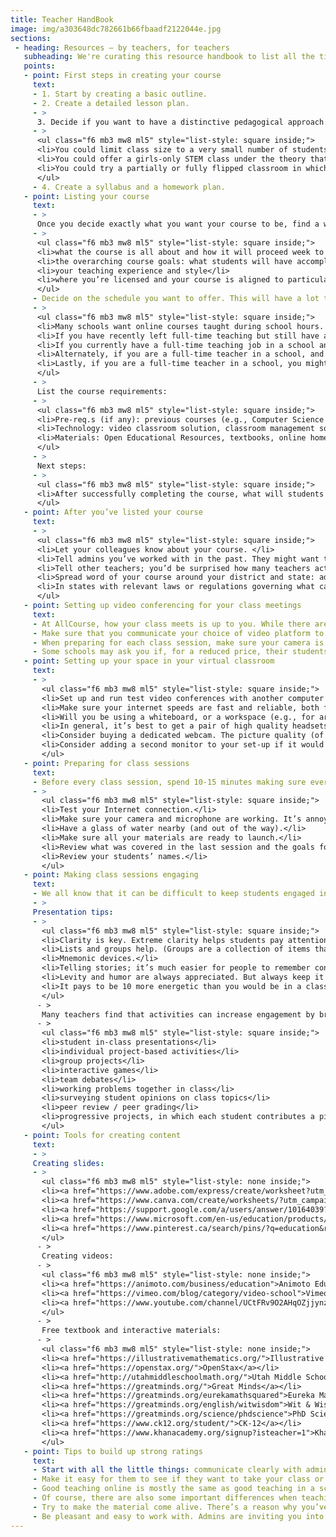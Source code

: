 ```yaml
---
title: Teacher HandBook
image: img/a303648dc782661b66fbaadf2122044e.jpg
sections:
 - heading: Resources — by teachers, for teachers
   subheading: We're curating this resource handbook to list all the tips that we hear from teachers about how to build a successful presence on AllCourse.
   points:
   - point: First steps in creating your course
     text:
     - 1. Start by creating a basic outline.
     - 2. Create a detailed lesson plan.
     - >
      3. Decide if you want to have a distinctive pedagogical approach. For instance:
     - >
      <ul class="f6 mb3 mw8 ml5" style="list-style: square inside;">
      <li>You could limit class size to a very small number of students, so as to position the course for students who will benefit from a lot of personal attention in that subject</li>
      <li>You could offer a girls-only STEM class under the theory that girls tend to speak up less in STEM classes when boys are present</li>
      <li>You could try a partially or fully flipped classroom in which students spend some or all of their homework hours watching video lessons to learn the underlying concepts and then work problems together with you in class. Video lessons could be curated from YouTube or other sites, or could be your own prerecorded videos, or a combination of both.</li>
      </ul>
     - 4. Create a syllabus and a homework plan.
   - point: Listing your course
     text:
     - >
      Once you decide exactly what you want your course to be, find a way to communicate in your course listing so that people can very quickly visualize what your course will be like. Course listings should clearly explain several things:
     - >
      <ul class="f6 mb3 mw8 ml5" style="list-style: square inside;">
      <li>what the course is all about and how it will proceed week to week</li>
      <li>the overarching course goals: what students will have accomplished by successfully completing the course</li>
      <li>your teaching experience and style</li>
      <li>where you’re licensed and your course is aligned to particular standards</li>
      </ul>
     - Decide on the schedule you want to offer. This will have a lot to do with where you’re licensed, and whether or not you have a full-time day job (especially if that day job is as a teacher in a school).
     - >
      <ul class="f6 mb3 mw8 ml5" style="list-style: square inside;">
      <li>Many schools want online courses taught during school hours. If you want to appeal to these schools, you’ll need to find a way to teach during those hours, which could be difficult if you work another job during those hours.</li>
      <li>If you have recently left full-time teaching but still have a current license, you will be relatively free to choose schedules that work well for schools.</li>
      <li>If you currently have a full-time teaching job in a school and you’re looking to supplement your income, you may find that even if you have enough free time during the day that your school district views those hours as their time, not yours. You should talk to your school administrators and ask permission to teach through AllCourse during the day.</li>
      <li>Alternately, if you are a full-time teacher in a school, and you happen to be licensed in another state in a different time zone, then you can take advantage of that to schedule your course. For example, teachers in the East Coast who also have a West Coast license could list courses after their school day is over but before West Coast schools have gotten out.</li>
      <li>Lastly, if you are a full-time teacher in a school, you might want to let your administration know that you’re interested in teaching through AllCourse and ask if the school is interested in partnering and splitting the income.</li>
      </ul>
     - >
      List the course requirements:
     - >
      <ul class="f6 mb3 mw8 ml5" style="list-style: square inside;">
      <li>Pre-req.s (if any): previous courses (e.g., Computer Science I, Spanish I & II, etc.), skills (e.g., intermediate violin), etc.</li>
      <li>Technology: video classroom solution, classroom management software, homework management solution, etc.</li>
      <li>Materials: Open Educational Resources, textbooks, online homework solutions, your own content, outside videos, etc.</li>
      </ul>
     - >
      Next steps:
     - >
      <ul class="f6 mb3 mw8 ml5" style="list-style: square inside;">
      <li>After successfully completing the course, what will students be equipped to do next? In many cases, this will be the next logical course within that subject domain. Let them know if you also offer that course, or if they’ll have to look elsewhere. If you’re teaching an unusual language, buyers will want to know if they can count on you next semester and next year. No one is going to buy your Gaelic Language I course without knowing they can take Gaelic Language II and III with you in the coming years.</li>
      </ul>
   - point: After you’ve listed your course
     text:
     - >
      <ul class="f6 mb3 mw8 ml5" style="list-style: square inside;">
      <li>Let your colleagues know about your course. </li>
      <li>Tell admins you’ve worked with in the past. They might want to buy seats, or know other admins who would. And if they haven’t already given you a reference for your AllCourse profile, now is a great time to ask — teachers with strong references on their profile pages generally fill up their classes more easily and charge higher per-seat rates than those who don’t.</li>
      <li>Tell other teachers; you’d be surprised how many teachers actively post interesting education stories on social media. And teachers love to support other teachers.</li>
      <li>Spread word of your course around your district and state: admins within your state are most likely to have heard of your district and perhaps even your school. Hence, they have a built-in level of trust regarding your background and capabilities. They are also, assuming you are licensed in that state, the most likely buyers of seats initially. Communicate early and often with prospective admins, students, and parents who inquire about you or your listed courses. Because these folks are trying something new by taking your course, they will find a little bit of overcommunication to be reassuring. It shows them that you’ll be there for them.</li>
      <li>In states with relevant laws or regulations governing what can or can’t be said in the classroom, once schools start buying seats in your course be sure to chat with the hiring administrator about these requirements before you interact with any students or parents. </li>
      </ul>
   - point: Setting up video conferencing for your class meetings
     text:
     - At AllCourse, how your class meets is up to you. While there are many options for video conferencing platforms, (Zoom, Google Meet, and others), you want to pick a video platform that schools are familiar with, which can reliably support the number of students in your course and can record each session for students who may have missed the class. It’s important to become an expert in the video platform so that you are able to successfully manage the classroom’s online experience.
     - Make sure that you communicate your choice of video platform to the students and admins you work with well ahead of time. Admins may have opinions on video players, and you’ll want to listen and accommodate them if you can. Students may need to download software in advance.
     - When preparing for each class session, make sure your camera is on and working properly. Don’t forget to record each class session! These are essential for students who miss class. They will also be useful for you in subsequent classes — to find highlights that you can use as learning aids or to post on social media to promote your courses. (Needless to say, never post student faces, names, or activity on social media.).
     - Some schools may ask you if, for a reduced price, their students can just use your video recordings. Perhaps these schools plan to have an on-ground teacher-facilitator and they lack the budget to pay for both an on-ground teacher and a live online teacher. If you agree, you’ll have to work out special pricing with them. The advantage to you is that you can earn incremental revenue with no extra effort. The school will be able to use your videos for the same length of time that you teach your course live. Seats in video-only classes are purchased on a one-time basis, like seats in live online classes, just at a lower price. (It is against AllCourse’s Terms of Service, and your rights as the intellectual property owner, for a school to retain your videos for future use.)
   - point: Setting up your space in your virtual classroom
     text:
     - >
       <ul class="f6 mb3 mw8 ml5" style="list-style: square inside;">
       <li>Set up and run test video conferences with another computer in a different room, which you can walk back and forth between. The idea is to keep tweaking your “classroom’s” background, lighting, and sound until you think it’s just right. </li>
       <li>Make sure your internet speeds are fast and reliable, both for download and upload. (And during class times, make sure no one else in the house is using any significant bandwidth for tv streaming, online games, etc.)</li>
       <li>Will you be using a whiteboard, or a workspace (e.g., for arts or chemistry experiments)? If so, make sure that it’s easy to see in the camera frame, and that it’s angled so that you can use it without blocking the students’ view.</li>
       <li>In general, it’s best to get a pair of high quality headsets. Make sure they’re comfortable. Also make sure they have an attached microphone so that your students can hear you clearly and to reduce background noise. Gaming headsets work well, because they’re designed for a similar purpose. Wireless headsets are particularly popular with teachers — you don’t want the wire knocking over your glass of water every time you get up.</li>
       <li>Consider buying a dedicated webcam. The picture quality (of you presenting) will be better than can be achieved with almost any built-in laptop camera.</li>
       <li>Consider adding a second monitor to your set-up if it would be helpful to have your video classroom on one monitor and your materials handy on the other.</li>
       </ul>
   - point: Preparing for class sessions
     text:
     - Before every class session, spend 10-15 minutes making sure everything is ready.
     - >
       <ul class="f6 mb3 mw8 ml5" style="list-style: square inside;">
       <li>Test your Internet connection.</li>
       <li>Make sure your camera and microphone are working. It’s annoyingly easy on many laptops nowadays to turn off the microphone, camera, or Wi-Fi accidentally simply by pressing a particular “Function” key on the keyboard — make sure you know if your keyboard has these keys and where they are!</li>
       <li>Have a glass of water nearby (and out of the way).</li>
       <li>Make sure all your materials are ready to launch.</li>
       <li>Review what was covered in the last session and the goals for this session.</li>
       <li>Review your students’ names.</li>
       </ul>
   - point: Making class sessions engaging
     text:
     - We all know that it can be difficult to keep students engaged in the classroom. It can be even harder in online classes (though there are also many students who report finding it easier to pay attention in online classes). Teachers who teach online use a variety of techniques to try to maximize student engagement.
     - >
     Presentation tips:
     - >
       <ul class="f6 mb3 mw8 ml5" style="list-style: square inside;">
       <li>Clarity is key. Extreme clarity helps students pay attention. Try to deliver material without jumping back and forth between ideas. Keep your presentation simple, straightforward, and logical. Try to reduce or eliminate vocalized pauses (“um”s and “uh”s).</li>
       <li>Lists and groups help. (Groups are a collection of items that are closely related thematically but aren’t in any particular order. One example might be “the causes of World War I.”) Lists and groups provide conceptual scaffolding that helps students anticipate where you’re about to go, and gives them places to jump back in easily if their attention wandered for a moment.</li>
       <li>Mnemonic devices.</li>
       <li>Telling stories; it’s much easier for people to remember concepts when they hear about them within a simple narrative structure.</li>
       <li>Levity and humor are always appreciated. But always keep it appropriate!</li>
       <li>It pays to be 10 more energetic than you would be in a classroom. Modulate your voice and facial expressions more than you would in a classroom.</li>
       </ul>
      - >
       Many teachers find that activities can increase engagement by breaking things up and having students exercise different skills. Some popular activities are:
      - >
       <ul class="f6 mb3 mw8 ml5" style="list-style: square inside;">
       <li>student in-class presentations</li>
       <li>individual project-based activities</li>
       <li>group projects</li>
       <li>interactive games</li>
       <li>team debates</li>
       <li>working problems together in class</li>
       <li>surveying student opinions on class topics</li>
       <li>peer review / peer grading</li>
       <li>progressive projects, in which each student contributes a piece and then it goes to the next student. This works particularly well in creative writing or arts courses</li>
       </ul>
   - point: Tools for creating content
     text:
     - >
     Creating slides:
     - >
       <ul class="f6 mb3 mw8 ml5" style="list-style: none inside;">
       <li><a href="https://www.adobe.com/express/create/worksheet?utm_campaign=educators_all-all-approved-evergreen-4_ideas_to_scale_your_classes-20220603&utm_content=evergreen&utm_source=wordpress&utm_medium=blog">Adobe Express</a></li>
       <li><a href="https://www.canva.com/create/worksheets/?utm_campaign=educators_all-all-approved-evergreen-4_ideas_to_scale_your_classes-20220603&utm_content=evergreen&utm_source=wordpress&utm_medium=blog">Canva</a></li>
       <li><a href="https://support.google.com/a/users/answer/10164039?hl=en?utm_campaign=educators_all-all-approved-evergreen-4_ideas_to_scale_your_classes-20220603&utm_content=evergreen&utm_source=wordpress&utm_medium=blog">Google Slides</a></li>
       <li><a href="https://www.microsoft.com/en-us/education/products/office">Microsoft Powerpoint</a></li>
       <li><a href="https://www.pinterest.ca/search/pins/?q=education&rs=typed&term_meta%5b%5d=education%7Ctyped">Pinterest Education</a></li>
       </ul> 
      - >
       Creating videos:
      - >
       <ul class="f6 mb3 mw8 ml5" style="list-style: none inside;">
       <li><a href="https://animoto.com/business/education">Animoto Education</a></li>
       <li><a href="https://vimeo.com/blog/category/video-school">Vimeo - tips for usage</a></li>
       <li><a href="https://www.youtube.com/channel/UCtFRv9O2AHqOZjjynzrv-xg">YouTube Learning</a></li>
       </ul> 
      - >
       Free textbook and interactive materials:
      - >
       <ul class="f6 mb3 mw8 ml5" style="list-style: none inside;">
       <li><a href="https://illustrativemathematics.org/">Illustrative Mathematics</a></li>
       <li><a href="https://openstax.org/">OpenStax</a></li>
       <li><a href="http://utahmiddleschoolmath.org/">Utah Middle School Math</a></li>
       <li><a href="https://greatminds.org/">Great Minds</a></li>
       <li><a href="https://greatminds.org/eurekamathsquared">Eureka Math</a></li>
       <li><a href="https://greatminds.org/english/witwisdom">Wit & Wisdom</a></li>
       <li><a href="https://greatminds.org/science/phdscience">PhD Science</a></li>
       <li><a href="https://www.ck12.org/student/">CK-12</a></li>
       <li><a href="https://www.khanacademy.org/signup?isteacher=1">Khan Academy</a></li>
       </ul>
   - point: Tips to build up strong ratings
     text:
     - Start with all the little things: communicate clearly with admins, students and parents. Respond to their administrative items and questions quickly. Start and end classes on time. Get grades done as soon as the course is completed. Make everything as painless for them as you can.
     - Make it easy for them to see if they want to take your class or not. Sample videos help a lot. So does a clear, logical syllabus. Don’t be offended if they drop in the first week. They’re balancing their own complex logistical needs and it probably has nothing to do with you. Rather, view the first week of your course as a chance to really show off the material and your own unique style.
     - Good teaching online is mostly the same as good teaching in a schoolroom. Are you organized? It makes life easier for everyone. Do you care about your students? They can tell. Do you love the material? It shows. Do you give them personal attention or a helping hand when they need it? They always appreciate it (even if they don’t always show it).
     - Of course, there are also some important differences when teaching online. Students online are less of a captive audience than you may be used to. It pays to be 10% more energetic than you would be in a classroom. Humor goes a long way (but keep it appropriate!). Modulate your voice and facial expressions more than you would in a classroom. Most important, pay close attention to students who are missing classes or homework! If it looks like they may be beginning to fall behind, contact them early and often. And contact their school and parents as well if you deem it appropriate. It hurts everyone involved to let students slip through the cracks.
     - Try to make the material come alive. There’s a reason why you’ve devoted your career to it. Find those things about it that are awesome, and share them with students. If you don’t seem passionate about the material, why would they be?
     - Be pleasant and easy to work with. Admins are inviting you into their schools and families are inviting you into their lives. Make them want to invite you back.
---
```

